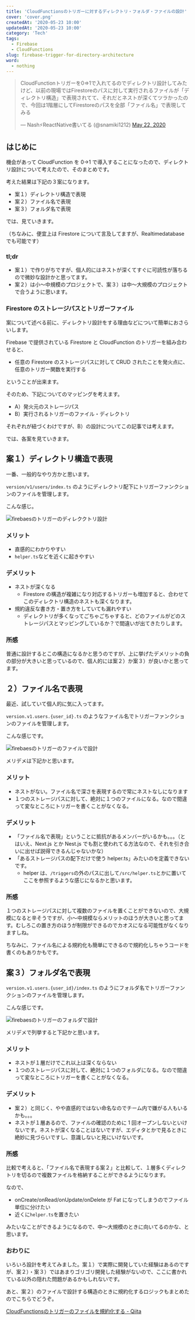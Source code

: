```yaml
---
title: 'CloudFunctionsのトリガーに対するディレクトリ・フォルダ・ファイルの設計'
cover: 'cover.png'
createdAt: '2020-05-23 10:00'
updatedAt: '2020-05-23 10:00'
category: 'Tech'
tags:
  - Firebase
  - CloudFunctions
slug: firebase-trigger-for-directory-architecture
word:
  - nothing
---
```


<!-- tweet -->
<blockquote class="twitter-tweet"><p lang="ja" dir="ltr">CloudFunctionトリガーを0⇒1で入れてるのでディレクトリ設計してみたけど、以前の現場ではFirestoreのパスに対して実行されるファイルが「ディレクトリ構造」で表現されてて、それだとネストが深くてツラかったので、今回は1階層にしてFirestoreのパスを全部「ファイル名」で表現してみる</p>&mdash; Nash⚡️ReactNative書いてる (@snamiki1212) <a href="https://twitter.com/snamiki1212/status/1263800367801757697?ref_src=twsrc%5Etfw">May 22, 2020</a></blockquote> <script async src="https://platform.twitter.com/widgets.js" charset="utf-8"></script>
<!-- tweet -->

## はじめに

機会があって CloudFunction を 0->1 で導入することになったので、ディレクトリ設計について考えたので、そのまとめです。

考えた結果は下記の３案になります。

- 案１）ディレクトリ構造で表現
- 案２）ファイル名で表現
- 案３）フォルダ名で表現

では、見ていきます。

（ちなみに、便宜上は Firestore について言及してますが、Realtimedatabase でも可能です）

### tl;dr

- 案１）で作りがちですが、個人的にはネストが深くてすぐに可読性が落ちるので微妙な設計かと思ってます。
- 案２）は小〜中規模のプロジェクトで、案３）は中〜大規模のプロジェクトで合うように思います。

### Firestore のストレージパスとトリガーファイル

案について述べる前に、ディレクトリ設計をする理由などについて簡単におさらいします。

Firebase で提供されている Firestore と CloudFunction のトリガーを組み合わせると、

- 任意の Firestore のストレージパスに対して CRUD されたことを発火点に、任意のトリガー関数を実行する

ということが出来ます。

そのため、下記についてのマッピングを考えます。

- A）発火元のストレージパス
- B）実行されるトリガーのファイル・ディレクトリ

それぞれが紐づくわけですが、B）の設計についてこの記事では考えます。

では、各案を見ていきます。

## 案１）ディレクトリ構造で表現

一番、一般的なやり方かと思います。

`version/v1/users/index.ts` のようにディレクトリ配下にトリガーファンクションのファイルを管理します。

こんな感じ。

![firebaesのトリガーのディレククトリ設計](./01_dir.png)

### メリット

- 直感的にわかりやすい
- `helper.ts`などを近くに起きやすい

### デメリット

- ネストが深くなる
  - Firestore の構造が複雑になり対応するトリガーも増加すると、合わせてこのディレクトリ構造のネストも深くなります。
- 規約違反な書き方・置き方をしていても漏れやすい
  - ディレクトリが多くなってごちゃごちゃすると、どのファイルがどのストレージパスとマッピングしているか？で間違いが出てきたりします。

### 所感

普通に設計するとこの構造になるかと思うのですが、上に挙げたデメリットの負の部分が大きいと思っているので、個人的には案２）か案３）が良いかと思ってます。

## ２）ファイル名で表現

最近、試していて個人的に気に入ってます。

`version.v1.users.{user_id}.ts` のようなファイル名でトリガーファンクションのファイルを管理します。

こんな感じです。

![firebaesのトリガーのファイルで設計](./02_file.png)

メリデメは下記かと思います。

### メリット

- ネストがない。ファイル名で深さを表現するので常にネストなしになります
- １つのストレージパスに対して、絶対に１つのファイルになる。なので間違って変なところにトリガーを書くことがなくなる。

### デメリット

- 「ファイル名で表現」ということに抵抗があるメンバーがいるかも。。。（とはいえ、Next.js とか Nest.js でも割と使われてる方法なので、それを引き合いに出せば説得できるんじゃないかな）
- 「あるストレージパスの配下だけで使う helper.ts」みたいのを定義できないです。
  - helper は、`/triggers`の外のパスに出して`/src/helper.ts`とかに置いてここを参照するような感じになるかと思います。

### 所感

１つのストレージパスに対して複数のファイルを置くことができないので、大規模になると辛そうですが、小〜中規模ならメリットのほうが大きいと思ってます。むしろこの置き方のほうが制限ができるのでカオスになる可能性がなくなりますしね。

ちなみに、ファイル名による規約化も簡単にできるので規約化しちゃうコードを書くのもありかもです。

## 案３）フォルダ名で表現

`version.v1.users.{user_id}/index.ts` のようにフォルダ名でトリガーファンクションのファイルを管理します。

こんな感じです。

![firebaesのトリガーのフォルダで設計](./03_folder.png)

メリデメで列挙すると下記かと思います。

### メリット

- ネストが１層だけでこれ以上は深くならない
- １つのストレージパスに対して、絶対に１つのフォルダになる。なので間違って変なところにトリガーを書くことがなくなる。

### デメリット

- 案２）と同じく、やや直感的ではない命名なのでチーム内で嫌がる人もいるかも。。。
- ネストが１層あるので、ファイルの確認のために 1 回オープンしないといけないです。ネストが深くなることはないですが、エディタとかで見るときに絶妙に見づらいですし、意識しないと見にいけないです。

### 所感

比較で考えると、「ファイル名で表現する案２」と比較して、１層多くディレクトリを切るので複数ファイルを格納することができるようになります。

なので、

- onCreate/onRead/onUpdate/onDelete が Fat になってしまうのでファイル単位に分けたい
- 近くに`helper.ts`を置きたい

みたいなことができるようになるので、中〜大規模のときに向いてるのかな、と思います。

### おわりに

いろいろ設計を考えてみました。案１）で実際に開発していた経験はあるのですが、案２）・案３）ではあまりゴリゴリ開発した経験がないので、ここに書かれている以外の隠れた問題があるかもしれないです。

あと、案２）のファイルで設計する構造のときに規約化するロジックもまとめたのでこちらでどうぞ。

[CloudFunctionsのトリガーのファイルを規約化する - Qiita](https://qiita.com/snamiki1212/items/d908fe23257bc909e5ff)

